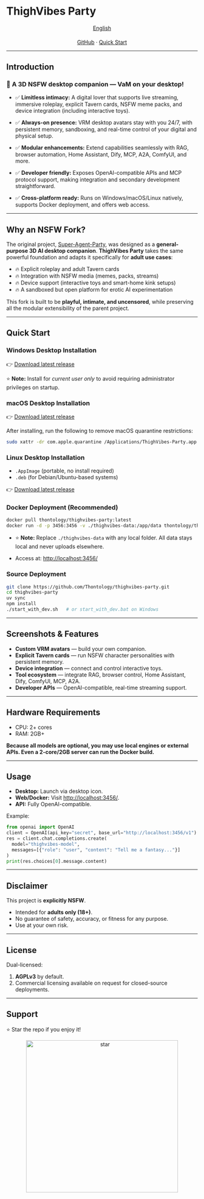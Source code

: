 # ThighVibes Party

<div align="center">
  <a href="./README.md">English</a>
</div>

####

<div align="center">
  <a href="https://github.com/Thontology/thighvibes-party">GitHub</a> ·
  <a href="#quick-start">Quick Start</a>
</div>

---

## Introduction

### 🚀 **A 3D NSFW desktop companion — VaM on your desktop!**

* ✅ **Limitless intimacy:** A digital lover that supports live streaming, immersive roleplay, explicit Tavern cards, NSFW meme packs, and device integration (including interactive toys).

* ✅ **Always-on presence:** VRM desktop avatars stay with you 24/7, with persistent memory, sandboxing, and real-time control of your digital and physical setup.

* ✅ **Modular enhancements:** Extend capabilities seamlessly with RAG, browser automation, Home Assistant, Dify, MCP, A2A, ComfyUI, and more.

* ✅ **Developer friendly:** Exposes OpenAI-compatible APIs and MCP protocol support, making integration and secondary development straightforward.

* ✅ **Cross-platform ready:** Runs on Windows/macOS/Linux natively, supports Docker deployment, and offers web access.

---

## Why an NSFW Fork?

The original project, [Super-Agent-Party](https://github.com/heshengtao/super-agent-party), was designed as a **general-purpose 3D AI desktop companion**.
**ThighVibes Party** takes the same powerful foundation and adapts it specifically for **adult use cases**:

* 🔥 Explicit roleplay and adult Tavern cards
* 🔥 Integration with NSFW media (memes, packs, streams)
* 🔥 Device support (interactive toys and smart-home kink setups)
* 🔥 A sandboxed but open platform for erotic AI experimentation

This fork is built to be **playful, intimate, and uncensored**, while preserving all the modular extensibility of the parent project.

---

## Quick Start

### Windows Desktop Installation

👉 [Download latest release](https://github.com/Thontology/thighvibes-party/releases)

⭐ **Note:** Install for *current user only* to avoid requiring administrator privileges on startup.

### macOS Desktop Installation

👉 [Download latest release](https://github.com/Thontology/thighvibes-party/releases)

After installing, run the following to remove macOS quarantine restrictions:

```bash
sudo xattr -dr com.apple.quarantine /Applications/ThighVibes-Party.app
```

### Linux Desktop Installation

* `.AppImage` (portable, no install required)
* `.deb` (for Debian/Ubuntu-based systems)

👉 [Download latest release](https://github.com/Thontology/thighvibes-party/releases)

### Docker Deployment (Recommended)

```bash
docker pull thontology/thighvibes-party:latest
docker run -d -p 3456:3456 -v ./thighvibes-data:/app/data thontology/thighvibes-party:latest
```

* ⭐ **Note:** Replace `./thighvibes-data` with any local folder. All data stays local and never uploads elsewhere.

* Access at: [http://localhost:3456/](http://localhost:3456/)

### Source Deployment

```bash
git clone https://github.com/Thontology/thighvibes-party.git
cd thighvibes-party
uv sync
npm install
./start_with_dev.sh   # or start_with_dev.bat on Windows
```

---

## Screenshots & Features

* **Custom VRM avatars** — build your own companion.
* **Explicit Tavern cards** — run NSFW character personalities with persistent memory.
* **Device integration** — connect and control interactive toys.
* **Tool ecosystem** — integrate RAG, browser control, Home Assistant, Dify, ComfyUI, MCP, A2A.
* **Developer APIs** — OpenAI-compatible, real-time streaming support.

---

## Hardware Requirements

* CPU: 2+ cores
* RAM: 2GB+

**Because all models are optional, you may use local engines or external APIs. Even a 2-core/2GB server can run the Docker build.**

---

## Usage

* **Desktop:** Launch via desktop icon.
* **Web/Docker:** Visit [http://localhost:3456/](http://localhost:3456/).
* **API:** Fully OpenAI-compatible.

Example:

```python
from openai import OpenAI
client = OpenAI(api_key="secret", base_url="http://localhost:3456/v1")
res = client.chat.completions.create(
  model="thighvibes-model",
  messages=[{"role": "user", "content": "Tell me a fantasy..."}]
)
print(res.choices[0].message.content)
```

---

## Disclaimer

This project is **explicitly NSFW**.

* Intended for **adults only (18+)**.
* No guarantee of safety, accuracy, or fitness for any purpose.
* Use at your own risk.

---

## License

Dual-licensed:

1. **AGPLv3** by default.
2. Commercial licensing available on request for closed-source deployments.

---

## Support

⭐ Star the repo if you enjoy it!

<div align="center">
  <img src="doc/image/star.gif" width="400" alt="star"/>
</div>
